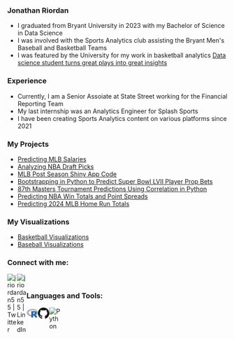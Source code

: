 ### Jonathan Riordan

  - I graduated from Bryant University in 2023 with my Bachelor of Science in Data Science
  - I was involved with the Sports Analytics club assisting the Bryant Men's Baseball and Basketball Teams
  - I was featured by the University for my work in basketball analytics [Data science student turns great plays into great insights](https://news.bryant.edu/data-science-student-turns-great-plays-great-insights)

### Experience

  - Currently, I am a Senior Assoiate at State Street working for the Financial Reporting Team
  - My last internship was an Analytics Engineer for Splash Sports
  - I have been creating Sports Analytics content on various platforms since 2021

### My Projects

  - [Predicting MLB Salaries](https://medium.com/@jriordan1/predicting-mlb-contracts-e2d1e54e86c9)
  - [Analyzing NBA Draft Picks](https://medium.com/@jriordan1/analyzing-nba-draft-picks-1581b2b0e9c7)
  - [MLB Post Season Shiny App Code](https://github.com/jriordan55/mlb_postseason_shiny/blob/main/app.R)
  - [Bootstrapping in Python to Predict Super Bowl LVII Player Prop Bets](https://medium.com/@jriordan1/bootstrapping-in-python-to-predict-super-bowl-lvii-player-prop-bets-169e92bbfa50)
  - [87th Masters Tournament Predictions Using Correlation in Python](https://medium.com/@jriordan1/87th-masters-tournament-predictions-using-correlation-in-python-1604d0ee75ff)
  - [Predicting NBA Win Totals and Point Spreads](https://medium.com/@jriordan1/predicting-2023-24-nba-win-totals-a515b6f845ccx)
  - [Predicting 2024 MLB Home Run Totals](https://medium.com/@jriordan1/predicting-2024-mlb-home-run-totals-89c8f95cad76)

### My Visualizations

  - [Basketball Visualizations](https://github.com/jriordan55/basketball_visualizations)
  - [Baseball Visualizations](https://github.com/jriordan55/baseball_visualizations)


### Connect with me:

[<img align="left" alt="jriordan55 | Twitter" width="22px" src="https://cdn.jsdelivr.net/npm/simple-icons@v3/icons/twitter.svg" />][twitter]
[<img align="left" alt="jriordan55 | LinkedIn" width="22px" src="https://cdn.jsdelivr.net/npm/simple-icons@v3/icons/linkedin.svg" />][linkedin]

 <br />

### Languages and Tools:

<img align="left" alt="R" width="26px" src="https://raw.githubusercontent.com/github/explore/80688e429a7d4ef2fca1e82350fe8e3517d3494d/topics/r/r.png" />
<img align="left" alt="GitHub" width="26px" src="https://raw.githubusercontent.com/github/explore/78df643247d429f6cc873026c0622819ad797942/topics/github/github.png" />
<img align="left" alt="Python" width="26px" src="https://www.bing.com/images/search?view=detailV2&ccid=nUYOwBls&id=67EB54F1102AF9186B4B1AE27CA35FD0B925086C&thid=OIP.nUYOwBlsmc2xTLmGRzBTCQHaHa&mediaurl=https%3a%2f%2fpluspng.com%2fimg-png%2fpython-logo-png-open-2000.png&cdnurl=https%3a%2f%2fth.bing.com%2fth%2fid%2fR.9d460ec0196c99cdb14cb98647305309%3frik%3dbAgludBfo3ziGg%26pid%3dImgRaw%26r%3d0&exph=2000&expw=2000&q=python+logo&simid=608023432559683865&FORM=IRPRST&ck=71212A51C99908C975E38ADFA47413DF&selectedIndex=0&itb=1&ajaxhist=0&ajaxserp=0" />

<br />
<br />

[twitter]: https://twitter.com/riordan5j
[linkedin]: https://www.linkedin.com/in/jonathan-riordan-14a49a198/ 
  
